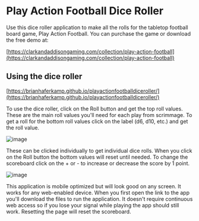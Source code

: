 # Play Action Football Dice Roller

Use this dice roller application to make all the rolls for the tabletop football board game, Play Action Football. You can purchase the game or download the free demo at:

[https://clarkandaddisongaming.com/collection/play-action-football](https://clarkandaddisongaming.com/collection/play-action-football)

## Using the dice roller

[https://brianhaferkamp.github.io/playactionfootballdiceroller/](https://brianhaferkamp.github.io/playactionfootballdiceroller/)

To use the dice roller, click on the Roll button and get the top roll values. These are the main roll values you'll need for each play from scrimmage. To get a roll for the bottom roll values click on the label (d6, d10, etc.) and get the roll value.

![image](https://github.com/brianhaferkamp/playactionfootballdiceroller/assets/18403729/17e87626-6f78-41f4-ac72-ad87e430abdb)

These can be clicked individually to get individual dice rolls. When you click on the Roll button the bottom values will reset until needed. To change the scoreboard click on the + or - to increase or decrease the score by 1 point.

![image](https://github.com/brianhaferkamp/playactionfootballdiceroller/assets/18403729/259722ae-1e9d-45e5-aa79-3f66dd7653e1)

This application is mobile optimized but will look good on any screen. It works for any web-enabled device. When you first open the link to the app you'll download the files to run the application. It doesn't require continuous web access so if you lose your signal while playing the app should still work. Resetting the page will reset the scoreboard.
